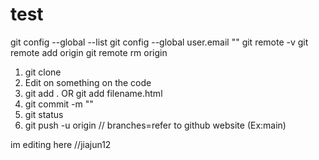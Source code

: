 # test
git config --global --list
git config --global user.email "<email>"
git remote -v
git remote add origin <link>
git remote rm origin

 

1. git clone <link>
2. Edit on something on the code
3. git add . OR git add filename.html
4. git commit -m "<ur message>"
5. git status
6. git push -u origin <branches> // branches=refer to github website (Ex:main)




im editing here //jiajun12